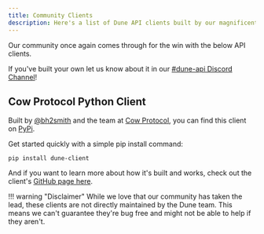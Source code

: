 ```yaml
---
title: Community Clients
description: Here's a list of Dune API clients built by our magnificent community!
---
```


Our community once again comes through for the win with the below API clients.

If you've built your own let us know about it in our [#dune-api Discord Channel](https://discord.com/channels/757637422384283659/1019910980634939433)!

## Cow Protocol Python Client

Built by [@bh2smith](https://dune.com/bh2smith) and the team at [Cow Protocol](https://dune.com/cowprotocol), you can find this client on [PyPi](https://pypi.org/project/dune-client/).

Get started quickly with a simple pip install command:

```
pip install dune-client
```

And if you want to learn more about how it's built and works, check out the client's [GitHub page here](https://github.com/cowprotocol/dune-client).

!!! warning "Disclaimer"
    While we love that our community has taken the lead, these clients are not directly maintained by the Dune team. This means we can't guarantee they're bug free and might not be able to help if they aren't.